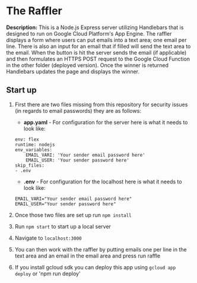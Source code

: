 # The Raffler

**Description:** This is a Node.js Express server utilizing Handlebars that is designed to run on Google Cloud Platform's App Engine. The raffler displays a form where users can put emails into a text area; one email per line. There is also an input for an email that if filled will send the text area to the email. When the button is hit the server sends the email (if applicable) and then formulates an HTTPS POST request to the Google Cloud Function in the other folder (deployed version). Once the winner is returned Handlebars updates the page and displays the winner.

## Start up

1. First there are two files missing from this repository for security issues (in regards to email passwords) they are as follows:
    * **app.yaml** - For configuration for the server here is what it needs to look like:
    ```
    env: flex
    runtime: nodejs
    env_variables:
        EMAIL_VARI: 'Your sender email password here'
        EMAIL_USER: 'Your sender password here'
    skip_files:
    - .env
    ```
    * **.env** - For configuration for the localhost here is what it needs to look like:
    ```
    EMAIL_VARI="Your sender email password here"
    EMAIL_USER="Your sender password here"
    ```

2. Once those two files are set up run `npm install`
3. Run `npm start` to start up a local server
4. Navigate to `localhost:3000`
5. You can then work with the raffler by putting emails one per line in the text area and an email in the email area and press run raffle
6. If you install gcloud sdk you can deploy this app using `gcloud app deploy` or 'npm run deploy'
